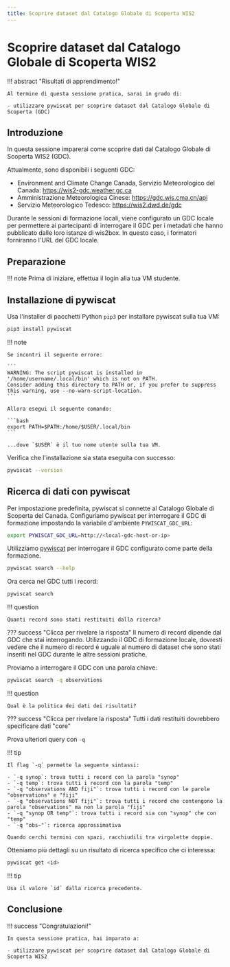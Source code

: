 ```yaml
---
title: Scoprire dataset dal Catalogo Globale di Scoperta WIS2
---
```


# Scoprire dataset dal Catalogo Globale di Scoperta WIS2

!!! abstract "Risultati di apprendimento!"

    Al termine di questa sessione pratica, sarai in grado di:

    - utilizzare pywiscat per scoprire dataset dal Catalogo Globale di Scoperta (GDC)

## Introduzione

In questa sessione imparerai come scoprire dati dal Catalogo Globale di Scoperta WIS2 (GDC).

Attualmente, sono disponibili i seguenti GDC:

- Environment and Climate Change Canada, Servizio Meteorologico del Canada: <https://wis2-gdc.weather.gc.ca>
- Amministrazione Meteorologica Cinese: <https://gdc.wis.cma.cn/api>
- Servizio Meteorologico Tedesco: <https://wis2.dwd.de/gdc>

Durante le sessioni di formazione locali, viene configurato un GDC locale per permettere ai partecipanti di interrogare il GDC per i metadati che hanno pubblicato dalle loro istanze di wis2box. In questo caso, i formatori forniranno l'URL del GDC locale.

## Preparazione

!!! note
    Prima di iniziare, effettua il login alla tua VM studente.

## Installazione di pywiscat

Usa l'installer di pacchetti Python `pip3` per installare pywiscat sulla tua VM:
```bash
pip3 install pywiscat
```

!!! note

    Se incontri il seguente errore:

    ```
    WARNING: The script pywiscat is installed in '/home/username/.local/bin' which is not on PATH.
    Consider adding this directory to PATH or, if you prefer to suppress this warning, use --no-warn-script-location.
    ```

    Allora esegui il seguente comando:

    ```bash
    export PATH=$PATH:/home/$USER/.local/bin
    ```

    ...dove `$USER` è il tuo nome utente sulla tua VM.

Verifica che l'installazione sia stata eseguita con successo:

```bash
pywiscat --version
```

## Ricerca di dati con pywiscat

Per impostazione predefinita, pywiscat si connette al Catalogo Globale di Scoperta del Canada. Configuriamo pywiscat per interrogare il GDC di formazione impostando la variabile d'ambiente `PYWISCAT_GDC_URL`:

```bash
export PYWISCAT_GDC_URL=http://<local-gdc-host-or-ip>
```

Utilizziamo [pywiscat](https://github.com/wmo-im/pywiscat) per interrogare il GDC configurato come parte della formazione.

```bash
pywiscat search --help
```

Ora cerca nel GDC tutti i record:

```bash
pywiscat search
```

!!! question

    Quanti record sono stati restituiti dalla ricerca?

??? success "Clicca per rivelare la risposta"
    Il numero di record dipende dal GDC che stai interrogando. Utilizzando il GDC di formazione locale, dovresti vedere che il numero di record è uguale al numero di dataset che sono stati inseriti nel GDC durante le altre sessioni pratiche.

Proviamo a interrogare il GDC con una parola chiave:

```bash
pywiscat search -q observations
```

!!! question

    Qual è la politica dei dati dei risultati?

??? success "Clicca per rivelare la risposta"
    Tutti i dati restituiti dovrebbero specificare dati "core"

Prova ulteriori query con `-q`

!!! tip

    Il flag `-q` permette la seguente sintassi:

    - `-q synop`: trova tutti i record con la parola "synop"
    - `-q temp`: trova tutti i record con la parola "temp"
    - `-q "observations AND fiji"`: trova tutti i record con le parole "observations" e "fiji"
    - `-q "observations NOT fiji"`: trova tutti i record che contengono la parola "observations" ma non la parola "fiji"
    - `-q "synop OR temp"`: trova tutti i record sia con "synop" che con "temp"
    - `-q "obs~"`: ricerca approssimativa

    Quando cerchi termini con spazi, racchiudili tra virgolette doppie.

Otteniamo più dettagli su un risultato di ricerca specifico che ci interessa:

```bash
pywiscat get <id>
```

!!! tip

    Usa il valore `id` dalla ricerca precedente.


## Conclusione

!!! success "Congratulazioni!"

    In questa sessione pratica, hai imparato a:

    - utilizzare pywiscat per scoprire dataset dal Catalogo Globale di Scoperta WIS2

